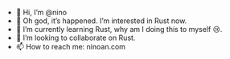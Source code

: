 - 👋 Hi, I’m @nino
- 👀 Oh god, it’s happened. I’m interested in Rust now.
- 🌱 I’m currently learning Rust, why am I doing this to myself 😢.
- 💞️ I’m looking to collaborate on Rust.
- 📫 How to reach me: ninoan.com

